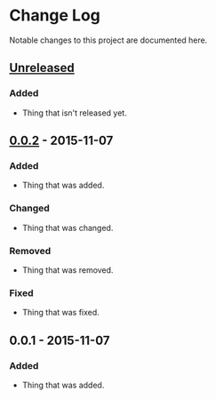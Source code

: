 # Change Log

Notable changes to this project are documented here.


## [Unreleased]

### Added

- Thing that isn't released yet.


## [0.0.2] - 2015-11-07

### Added

- Thing that was added.

### Changed

- Thing that was changed.

### Removed

- Thing that was removed.

### Fixed

- Thing that was fixed.


## 0.0.1 - 2015-11-07

### Added

- Thing that was added.


[Unreleased]: https://github.com/FunTimeCoding/mail-bug/compare/v0.0.2...HEAD
[0.0.2]: https://github.com/FunTimeCoding/mail-bug/compare/v0.0.1...v0.0.2

